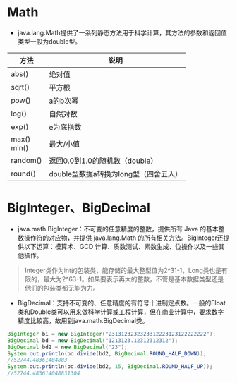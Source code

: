 # Math

- java.lang.Math提供了一系列静态方法用于科学计算，其方法的参数和返回值类型一般为double型。

| 方法             | 说明                                  |
| ---------------- | ------------------------------------- |
| abs()            | 绝对值                                |
| sqrt()           | 平方根                                |
| pow()            | a的b次幂                              |
| log()            | 自然对数                              |
| exp()            | e为底指数                             |
| max()<br />min() | 最大/小值                             |
| random()         | 返回0.0到1.0的随机数（double）        |
| round()          | double型数据a转换为long型（四舍五入） |

# BigInteger、BigDecimal

- java.math.BigInteger：不可变的任意精度的整数，提供所有 Java 的基本整数操作符的对应物，并提供 java.lang.Math 的所有相关方法。BigInteger还提供以下运算：模算术、GCD 计算、质数测试、素数生成、位操作以及一些其他操作。

> Integer类作为int的包装类，能存储的最大整型值为2^31-1，Long类也是有限的，最大为2^63-1。如果要表示再大的整数，不管是基本数据类型还是他们的包装类都无能为力。

- BigDecimal：支持不可变的、任意精度的有符号十进制定点数。一般的Float类和Double类可以用来做科学计算或工程计算，但在商业计算中，要求数字精度比较高，故用到java.math.BigDecimal类。

```java
BigInteger bi = new BigInteger("2313123232323312223123122222222");
BigDecimal bd = new BigDecimal("1213123.12312312312");
BigDecimal bd2 = new BigDecimal("23");
System.out.println(bd.divide(bd2, BigDecimal.ROUND_HALF_DOWN));
//52744.48361404883
System.out.println(bd.divide(bd2, 15, BigDecimal.ROUND_HALF_UP));
//52744.483614048831304
```
